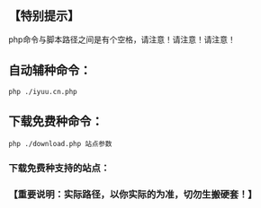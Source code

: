 ## 【特别提示】
php命令与脚本路径之间是有个空格，请注意！请注意！请注意！


## 自动辅种命令：
`php ./iyuu.cn.php`


## 下载免费种命令：

`php ./download.php 站点参数`

### 下载免费种支持的站点：



### 【重要说明：实际路径，以你实际的为准，切勿生搬硬套！】